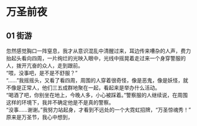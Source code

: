 # 万圣前夜

## 01 街游

忽然感觉胸口一阵窒息，我才从意识混乱中清醒过来，耳边传来嘈杂的人声，费力抬起头看向四周，一片绚烂的光映入眼中，光线中摇晃着走过来一个身穿警服的人，拨开亢奋的众人，走到跟前。  
“喂，没事吧，是不是不舒服？”  
“……”我摇摇头，又看了看四周，周围的人穿着很奇怪，像是恶鬼，像是妖怪，就不像是正常人，他们三五成群地聚在一起，看起来是举办什么活动。  
“喝酒了吧，你别坐在地上，今晚人多，小心被踩着。”警察服的人继续说，在周围这样的环境下，我并不确定他是不是真的警察。  
“没事……谢谢。”我努力站起身，才看到不远处的一个大霓虹招牌，“万圣惊魂秀！”  
原来是万圣节，我心中想到，
